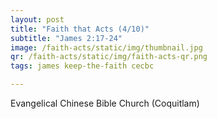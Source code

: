 ```yaml
---
layout: post
title: "Faith that Acts (4/10)"
subtitle: "James 2:17-24"
image: /faith-acts/static/img/thumbnail.jpg
qr: /faith-acts/static/img/faith-acts-qr.png
tags: james keep-the-faith cecbc

---
```

Evangelical Chinese Bible Church (Coquitlam)
